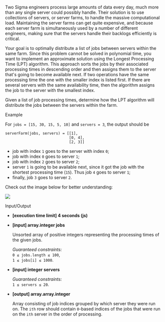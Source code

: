 
Two Sigma engineers process large amounts of data every day, much more than any single server could possibly handle. Their solution is to use collections of servers, or server farms, to handle the massive computational load. Maintaining the server farms can get quite expensive, and because each server farm is simultaneously used by a number of different engineers, making sure that the servers handle their backlogs efficiently is critical.

Your goal is to optimally distribute a list of jobs between servers within the same farm. Since this problem cannot be solved in polynomial time, you want to implement an approximate solution using the Longest Processing Time (LPT) algorithm. This approach sorts the jobs by their associated processing times in descending order and then assigns them to the server that's going to become available next. If two operations have the same processing time the one with the smaller index is listed first. If there are several servers with the same availability time, then the algorithm assigns the job to the server with the smallest index.

Given a list of job processing times, determine how the LPT algorithm will distribute the jobs between the servers within the farm.

Example

For  `jobs = [15, 30, 15, 5, 10]`  and  `servers = 3`, the output should be

```
serverFarm(jobs, servers) = [[1],
                             [0, 4],
                             [2, 3]]

```

-   job with index  `1`  goes to the server with index  `0`;
-   job with index  `0`  goes to server  `1`;
-   job with index  `2`  goes to server  `2`;
-   server  `1`  is going to be available next, since it got the job with the shortest processing time (`15`). Thus job  `4`  goes to server  `1`;
-   finally, job  `3`  goes to server  `2`.

Check out the image below for better understanding:

![](https://codesignal.s3.amazonaws.com/tasks/serverFarm/img/example.png?_tm=1582089614044)

Input/Output

-   **[execution time limit] 4 seconds (js)**
    
-   **[input] array.integer jobs**
    
    Unsorted array of positive integers representing the processing times of the given jobs.
    
    _Guaranteed constraints:_  
    `0 ≤ jobs.length ≤ 100`,  
    `1 ≤ jobs[i] ≤ 1000`.
    
-   **[input] integer servers**
    
    _Guaranteed constraints:_  
    `1 ≤ servers ≤ 20`.
    
-   **[output] array.array.integer**
    
    Array consisting of job indices grouped by which server they were run on. The  `ith`  row should contain  `0`-based indices of the jobs that were run on the  `ith`  server in the order of processing.